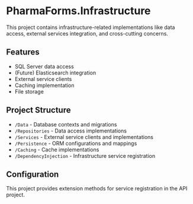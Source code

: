 # PharmaForms.Infrastructure

This project contains infrastructure-related implementations like data access, external services integration, and cross-cutting concerns.

## Features

- SQL Server data access
- (Future) Elasticsearch integration
- External service clients
- Caching implementation
- File storage

## Project Structure

- `/Data` - Database contexts and migrations
- `/Repositories` - Data access implementations
- `/Services` - External service clients and implementations
- `/Persistence` - ORM configurations and mappings
- `/Caching` - Cache implementations
- `/DependencyInjection` - Infrastructure service registration

## Configuration

This project provides extension methods for service registration in the API project.

